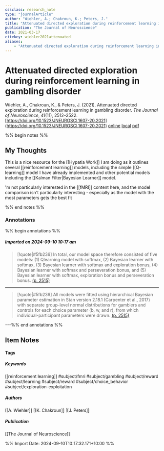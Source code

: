 ```yaml
---
cssclass: research_note
type: "journalArticle"
author: "Wiehler, A.; Chakroun, K.; Peters, J."
title: "Attenuated directed exploration during reinforcement learning in gambling disorder"
publication: "The Journal of Neuroscience"
date: 2021-03-17
citekey: wiehler2021attenuated
aliases: 
    - "Attenuated directed exploration during reinforcement learning in gambling disorder"
---
```


# Attenuated directed exploration during reinforcement learning in gambling disorder

Wiehler, A., Chakroun, K., & Peters, J. (2021). Attenuated directed exploration during reinforcement learning in gambling disorder. _The Journal of Neuroscience_, _41_(11), 2512–2522. [https://doi.org/10.1523/JNEUROSCI.1607-20.2021](https://doi.org/10.1523/JNEUROSCI.1607-20.2021)
[online](http://zotero.org/users/7162438/items/KTVEBK2L) [local](zotero://select/library/items/KTVEBK2L) [pdf](file:///home/gjc216/Zotero/storage/ABDMBIRU/2512.full.pdf)
 

 
%% begin notes %%

## My Thoughts

This is a nice resource for the [[Hypatia Work]] I am doing as it outlines several [[reinforcement learning]] models, including the simple [[Q-learning]] model I have already implemented and other potential models including the [[Kalman Filter|Bayesian Learner]] model.

'm not particularly interested in the [[fMRI]] content here, and the model comparison isn't particularly interesting - especially as the model with the most parameters gets the best fit

%% end notes %%

### Annotations

%% begin annotations %%

##### Imported on 2024-09-10 10:17 am
>[!quote|#5fb236]
>In total, our model space therefore consisted of five models: (1) Qlearning model with softmax, (2) Bayesian learner with softmax, (3) Bayesian learner with softmax and exploration bonus, (4) Bayesian learner with softmax and perseveration bonus, and (5) Bayesian learner with softmax, exploration bonus and perseveration bonus. [(p. 2515)](zotero://open-pdf/library/items/ABDMBIRU?page=2515&annotation=ZGVIAJWL)

---
>[!quote|#5fb236]
>All models were fitted using hierarchical Bayesian parameter estimation in Stan version 2.18.1 (Carpenter et al., 2017) with separate group-level normal distributions for gamblers and controls for each choice parameter (b, w, and r), from which individual-participant parameters were drawn. [(p. 2515)](zotero://open-pdf/library/items/ABDMBIRU?page=2515&annotation=9YJ3RC9Y)

---%% end annotations %%

## Item Notes

#### Tags

##### Keywords

[[reinforcement learning]] #subject/fmri #subject/gambling #subject/reward #subject/learning #subject/reward #subject/choice_behavior  #subject/exploration-exploitation 

##### Authors

[[A. Wiehler]] [[K. Chakroun]] [[J. Peters]]

##### Publication

[[The Journal of Neuroscience]]


%% Import Date: 2024-09-10T10:17:32.171+10:00 %%
